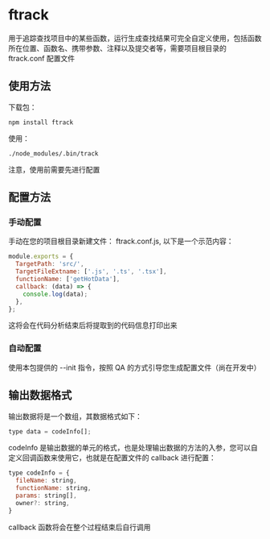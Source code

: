 # ftrack
用于追踪查找项目中的某些函数，运行生成查找结果可完全自定义使用，包括函数所在位置、函数名、携带参数、注释以及提交者等，需要项目根目录的 ftrack.conf 配置文件

## 使用方法
下载包：
```
npm install ftrack
```
使用：
```
./node_modules/.bin/track
```
注意，使用前需要先进行配置
## 配置方法
### 手动配置
手动在您的项目根目录新建文件： ftrack.conf.js, 以下是一个示范内容：
```javascript
module.exports = {
  TargetPath: 'src/',
  TargetFileExtname: ['.js', '.ts', '.tsx'],
  functionName: ['getHotData'],
  callback: (data) => {
    console.log(data);
  },
};
```
这将会在代码分析结束后将提取到的代码信息打印出来

### 自动配置
使用本包提供的 --init 指令，按照 QA 的方式引导您生成配置文件（尚在开发中）

## 输出数据格式
输出数据将是一个数组，其数据格式如下：
```javascript
type data = codeInfo[];
```
codeInfo 是输出数据的单元的格式，也是处理输出数据的方法的入参，您可以自定义回调函数来使用它，也就是在配置文件的 callback 进行配置：
```javascript
type codeInfo = {
  fileName: string,
  functionName: string,
  params: string[],
  owner?: string,
}
```
callback 函数将会在整个过程结束后自行调用
